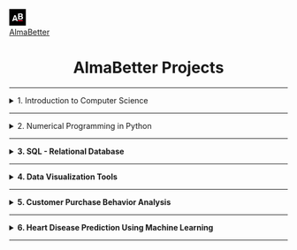 <div align='left'>
    <a href='https://www.almabetter.com/' target="_blank">
        <img height='30px' src='images/almabetter_logo.jpeg'>
</div>
<div align='left'>
    <a href='https://www.almabetter.com/'>
        AlmaBetter
    </a><br>
</div>
        
<h1 align=center>AlmaBetter Projects</h1>

---

<details>
    <summary>1. Introduction to Computer Science</summary>
        <p align=center>
        <a href="https://github.com/KushangShah/AlmaBetter-Projects/tree/main/Module%201%20Introduction%20to%20Computer%20Programming/1.%20Introduction%20to%20Computer%20Programming" target="_blank">📌 Link to project</a><br>
        The "Introduction to Computer Programming" project is designed to evaluate your understanding and practical application of fundamental programming concepts using Python. This assessment encompasses various topics, including data types, indexing, slicing, operators, in-built functions, statements, conditionals, loops, object-oriented programming, and exception handling. In addition, I will showcase my ability to create custom functions and tackle advanced looping concepts.
        </p>
</details>

---

<details>
    <summary>2. Numerical Programming in Python</summary>
        <h1 align=center>1. Web Scraping</h1>
        <p align=center><a href="https://github.com/KushangShah/AlmaBetter-Projects/tree/main/Module%202%20Numerical%20Programming%20in%20Python/2.%20Web%20Scraping" target="_blank">📌 Link to project</a><br>JustWatch is a popular platform that allows users to search for movies and TV shows across multiple streaming services like Netflix, Amazon Prime, Hulu, etc. For this assignment, you will be required to scrape movie and TV show data from JustWatch using Selenium, Python, and BeautifulSoup. Extract data from HTML, not by directly calling their APIs. Then, perform data filtering and analysis using Pandas, and finally, save the results to a CSV file.</p><br>
        <ln>
        <h1 align=center>2. EDA of Hotel Booking</h1>
        <p align =center><a href="https://github.com/KushangShah/AlmaBetter-Projects/tree/main/Module%202%20Numerical%20Programming%20in%20Python/2.1.%20Exploratory%20Data%20Analysis" target="_blank">📌 Link to project</a><br>Exploratory Data Analysis (EDA) is a crucial step in the data analysis process.<br>
        The dataset comprises information about hotel bookings, including various attributes such as booking dates, customer demographics, booking channels, and reservation details. It encompasses both hotel types: resorts and city hotels.</p>
        <h4>Data Exploration</h4>
        - Data Cleaning<br>
        - Descriptice Statistics<br>
        - Distribution Analysis<br>
        - Temporal Trends<br>
        <h4>Insights and Trends</h4>
        - Seasonal Variations<br>
        - Booking Channels<br>
        - Cancellation Ptterns<br>
        - Booking Lead time<br>
        <h3 align=center>Conclusion</h3>
        <p align=center>Through comprehensive exploratory data analysis, valuable insights have been gleaned regarding hotel booking trends, customer behavior, and operational dynamics. These insights can inform strategic decision-making processes, ranging from revenue management to customer experience enhancement. Continued analysis and refinement of these findings will facilitate data-driven optimization of hotel operations and service delivery.</p>
</details>

---

<details>
    <summary><strong>3. SQL - Relational Database</strong></summary>
    <h1>Telegram-Based Connection Platform</h1>
    <p align="center">
        <a href="https://github.com/KushangShah/AlmaBetter-Projects/tree/main/Module%203%20SQL-Relational%20Databases" target="_blank">
            📌 View Project</a></p>
    <p>
        This project involves designing a <strong>relational database</strong> for a <strong>Telegram-based platform</strong> where users can connect for services, jobs, or activities. Users can join groups or channels, post opportunities, browse listings, and communicate via Telegram messaging.
    </p>
    <p align="center">
        <a href="https://github.com/KushangShah/AlmaBetter-Projects/blob/main/Module%203%20SQL-Relational%20Databases/Capstone%20Project_%20Relational%20Database(Telegram).docx" download="Telegram_CaseStudy.docx">
            📥 Download PDF
        </a>
    </p>
</details>


---
<details >
    <summary><strong>4. Data Visualization Tools</strong></summary>
    <h1>Case Study: Superstore Data Visualization</h1>
    <p align="center">
        <a href="https://github.com/KushangShah/AlmaBetter-Projects/tree/main/Module%204%20Data%20Visualization%20Tools/4.%20%20Tableau" target="_blank">
            📌 View Project</a></p>
    <p>
        This project analyzes a <strong>Superstore dataset</strong> to answer <strong>30 scenario-based questions</strong> using <strong>data visualization</strong>. The focus is on selecting appropriate charts, providing justifications, and deriving insights.
    </p>
    <h4>🔹 Key Highlights:</h4>
    <ul>
        <li>Proficiency in <strong>Tableau</strong> and data visualization techniques.</li>
        <li>Concise, structured, and insightful responses.</li>
        <li>Usage of charts such as bar charts, line graphs, scatter plots, and heatmaps.</li>
        <li>Final deliverable: A <strong>Google Document</strong> with solutions, explanations, and chart screenshots.</li>
    </ul>
    <p align="center">
        <a href="https://github.com/KushangShah/AlmaBetter-Projects/blob/main/Module%204%20Data%20Visualization%20Tools/4.%20%20Tableau/Kushang's%20%20-%20Data%20Vizualization%20Tools.pdf" download="Data_Visualization_Tools.pdf">
            📥 Download PDF
        </a>
    </p>
</details>

---

<details>
    <summary><strong>5. Customer Purchase Behavior Analysis</strong></summary>
    <h1>1. Customer Purchase Behavior Analysis</h1>
    <p align=center><a href="https://github.com/KushangShah/AlmaBetter-Projects/tree/main/Module%205%20Math/5.%20Customer%20Purchase%20Behavior%20Analysis%20using%20Descriptive%20Statistics" target="_blank">
            📌 View Project</a></p>
    <p>
        This project leverages <strong>probability theory</strong> and <strong>descriptive statistics</strong> to analyze customer purchase behavior. Using real-world data, it uncovers insights to optimize <strong>marketing strategies</strong> and enhance <strong>offer acceptance rates</strong>.
    </p>
    <h4>🔹 Key Highlights:</h4>
    <ul>
        <li><strong>Data Cleaning</strong>: Handling missing values and analyzing demographics.</li>
        <li><strong>Descriptive Statistics</strong>: Identifying central tendencies, dispersion, and outliers.</li>
        <li><strong>Probability Distributions</strong>: Determining suitable distributions for key variables.</li>
        <li><strong>Customer Segmentation</strong>: Exploring spending patterns and behavioral insights.</li>
        <li><strong>Business Recommendations</strong>: Visualizing data and providing actionable strategies.</li>
    </ul><br>
    <h1>2. Applied Statistics Interview Preparation</h1>
    <p align=center><a href="https://github.com/KushangShah/AlmaBetter-Projects/tree/main/Module%205%20Math/5.%20Customer%20Purchase%20Behavior%20Analysis%20using%20Descriptive%20Statistics" target="_blank">
            📌 View Project</a></p>
    <p>
        This project is designed to help students <strong>prepare for statistical interviews</strong> by solving <strong>50 out of 80</strong> technical questions and creating a <strong>dynamic video</strong> explanation for five selected questions. The evaluation focuses on <strong>content accuracy, problem-solving skills, clarity, and presentation quality</strong>.
    </p>
    <h4>🔹 Key Highlights:</h4>
    <ul>
        <li><strong>Skill Development</strong>: Enhances <strong>problem-solving, communication, documentation, and technical proficiency</strong>.</li>
        <li><strong>Deliverables:</strong>
            <ul>
                <li>A <strong>structured solutions document</strong> with step-by-step explanations.</li>
                <li>A <strong>video recording</strong> explaining five chosen questions.</li>
                <li>Properly organized and named <strong>submission files</strong>.</li>
            </ul>
        </li>
        <li><strong>Checklist</strong>: Ensures high-quality documentation, clear video presentation, and correct file sharing.</li>
    </ul>
</details>

---

<details>
    <summary><strong>6. Heart Disease Prediction Using Machine Learning</strong></summary>
    <h1 align=center>1. Heart Disease Prediction</h1>
    <p align=center><a href="https://github.com/KushangShah/AlmaBetter-Projects/tree/main/Module%206%20Machine%20Learning/6%20Mid%20Course" target="_blank">
            📌 View Project</a></p>
    <p>
        This project utilizes <strong>machine learning</strong> to analyze patient data and predict the likelihood of <strong>heart disease</strong>, enabling <strong>early medical intervention</strong>.
    </p>
    <h4>🔹 Key Highlights:</h4>
    <ul>
        <li><strong>Machine Learning Approach</strong>: Supervised learning (classification) using predictive modeling.</li>
        <li><strong>Data Analysis</strong>: Exploratory Data Analysis (EDA), feature engineering, and correlation studies.</li>
        <li><strong>Model Development</strong>: Implementing classification models and evaluating performance.</li>
    </ul>
    <h4>💡 Business Impact:</h4>
    <ul>
        <li>Identifying high-risk individuals for <strong>preventative healthcare</strong>.</li>
        <li>Developing <strong>scalable and accessible</strong> prediction tools.</li>
        <li>Utilizing data insights to enhance <strong>healthcare strategies</strong>.</li>
    </ul>
    <br>
    <h1 align=center>2. Seoul Bike - Bike Sharing Demand Prediction</h1>
    <p align=center><a href="https://github.com/KushangShah/AlmaBetter-Projects/tree/main/Module%206%20Machine%20Learning/6.1%20Seoul%20Bike" target="_blank">
            📌 UPDATING...</a></p>
</details>

---
